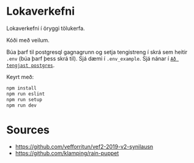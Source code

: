Lokaverkefni 
======
Lokaverkefni í öryggi tölukerfa.

Kóði með veilum.

Búa þarf til postgresql gagnagrunn og setja tengistreng í skrá sem heitir `.env` (búa þarf þess skrá til). Sjá dæmi í `.env_example`. Sjá nánar í [`Að tengjast postgres`](https://github.com/vefforritun/vef2-2019/blob/master/itarefni/postgres.md).

Keyrt með:

```bash
npm install
npm run eslint
npm run setup
npm run dev
```
Sources
=====
- https://github.com/vefforritun/vef2-2019-v2-synilausn
- https://github.com/klamping/rain-puppet
